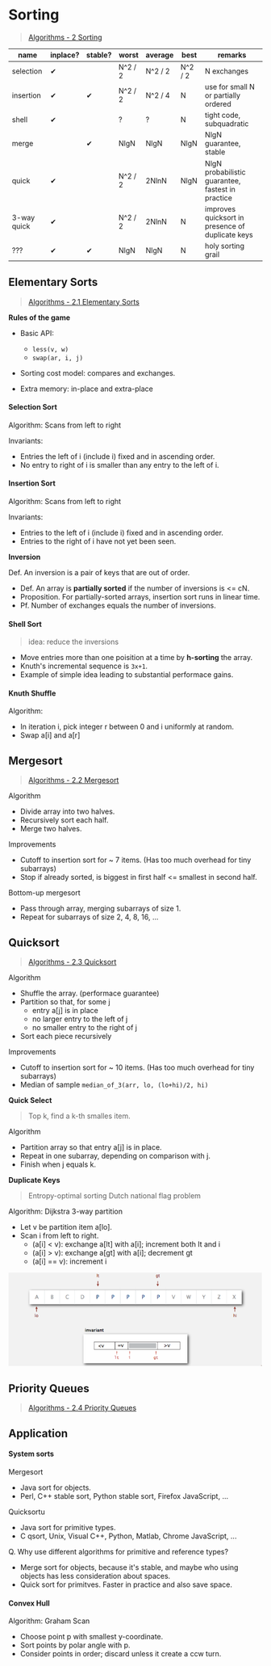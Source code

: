 # Sorting

> [Algorithms - 2 Sorting](http://algs4.cs.princeton.edu/20sorting/)

name        | inplace?  | stable? | worst   | average | best    | remarks
-------     | --------  | ------- | -----   | ------- | ----    | -------
selection   | ✔         |         | N^2 / 2 | N^2 / 2 | N^2 / 2 | N exchanges
insertion   | ✔         | ✔       | N^2 / 2 | N^2 / 4 | N       | use for small N or partially ordered
shell       | ✔         |         | ?       | ?       | N       | tight code, subquadratic
merge       |           | ✔       | NlgN    | NlgN    | NlgN    | NlgN guarantee, stable
quick       | ✔         |         | N^2 / 2 | 2NlnN   | NlgN    | NlgN probabilistic guarantee, fastest in practice
3-way quick | ✔         |         | N^2 / 2 | 2NlnN   | N       | improves quicksort in presence of duplicate keys
???         | ✔         | ✔       | NlgN    | NlgN    | N       | holy sorting grail

## Elementary Sorts

> [Algorithms - 2.1 Elementary Sorts](http://algs4.cs.princeton.edu/21elementary/)

**Rules of the game**

+ Basic API:
  - `less(v, w)`
  - `swap(ar, i, j)`

+ Sorting cost model: compares and exchanges.
+ Extra memory: in-place and extra-place

#### Selection Sort

Algorithm: Scans from left to right

Invariants:

+ Entries the left of i (include i) fixed and in ascending order.
+ No entry to right of i is smaller than any entry to the left of i.

#### Insertion Sort

Algorithm: Scans from left to right

Invariants:

+ Entries to the left of i (include i) fixed and in ascending order.
+ Entries to the right of i have not yet been seen.

**Inversion**

Def. An inversion is a pair of keys that are out of order.

+ Def. An array is **partially sorted** if the number of inversions is <= cN.
+ Proposition. For partially-sorted arrays, insertion sort runs in linear time.
+ Pf. Number of exchanges equals the number of inversions.

#### Shell Sort

> idea: reduce the inversions

+ Move entries more than one poisition at a time by **h-sorting** the array.
+ Knuth's incremental sequence is `3x+1`.
+ Example of simple idea leading to substantial performace gains.

#### Knuth Shuffle

Algorithm:

+ In iteration i, pick integer r between 0 and i uniformly at random.
+ Swap a[i] and a[r]

## Mergesort

> [Algorithms - 2.2 Mergesort](http://algs4.cs.princeton.edu/22mergesort)

Algorithm

+ Divide array into two halves.
+ Recursively sort each half.
+ Merge two halves.

Improvements

+ Cutoff to insertion sort for ~ 7 items. (Has too much overhead for tiny subarrays)
+ Stop if already sorted, is biggest in first half <= smallest in second half.

Bottom-up mergesort

+ Pass through array, merging subarrays of size 1.
+ Repeat for subarrays of size 2, 4, 8, 16, ...

## Quicksort

> [Algorithms - 2.3 Quicksort](http://algs4.cs.princeton.edu/23quicksort)

Algorithm

+ Shuffle the array. (performace guarantee)
+ Partition so that, for some j
  - entry a[j] is in place
  - no larger entry to the left of j
  - no smaller entry to the right of j
+ Sort each piece recursively

Improvements

+ Cutoff to insertion sort for ~ 10 items. (Has too much overhead for tiny subarrays)
+ Median of sample `median_of_3(arr, lo, (lo+hi)/2, hi)`

**Quick Select**

> Top k, find a k-th smalles item.

Algorithm

+ Partition array so that entry a[j] is in place.
+ Repeat in one subarray, depending on comparison with j.
+ Finish when j equals k.

**Duplicate Keys**

> Entropy-optimal sorting
> Dutch national flag problem

Algorithm: Dijkstra 3-way partition

+ Let v be partition item a[lo].
+ Scan i from left to right.
  - (a[i]  < v): exchange a[lt] with a[i]; increment both lt and i
  - (a[i]  > v): exchange a[gt] with a[i]; decrement gt
  - (a[i] == v): increment i

![three_way_partition](image/three_way_partition.png)


## Priority Queues

> [Algorithms - 2.4 Priority Queues](http://algs4.cs.princeton.edu/24pq)

## Application

#### System sorts

Mergesort

+ Java sort for objects.
+ Perl, C++ stable sort, Python stable sort, Firefox JavaScript, ...

Quicksortu
+ Java sort for primitive types.
+ C qsort, Unix, Visual C++, Python, Matlab, Chrome JavaScript, ...

Q. Why use different algorithms for primitive and reference types?

+ Merge sort for objects, because it's stable, and maybe who using objects has less consideration about spaces.
+ Quick sort for primitves. Faster in practice and also save space.

#### Convex Hull

Algorithm: Graham Scan

+ Choose point p with smallest y-coordinate.
+ Sort points by polar angle with p.
+ Consider points in order; discard unless it create a ccw turn.
